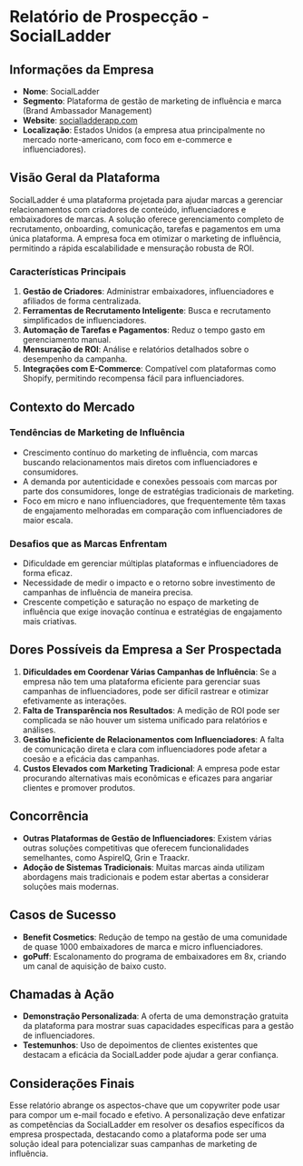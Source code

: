 # Relatório de Prospecção - SocialLadder

## Informações da Empresa
- **Nome**: SocialLadder
- **Segmento**: Plataforma de gestão de marketing de influência e marca (Brand Ambassador Management)
- **Website**: [socialladderapp.com](https://socialladderapp.com)
- **Localização**: Estados Unidos (a empresa atua principalmente no mercado norte-americano, com foco em e-commerce e influenciadores).

## Visão Geral da Plataforma
SocialLadder é uma plataforma projetada para ajudar marcas a gerenciar relacionamentos com criadores de conteúdo, influenciadores e embaixadores de marcas. A solução oferece gerenciamento completo de recrutamento, onboarding, comunicação, tarefas e pagamentos em uma única plataforma. A empresa foca em otimizar o marketing de influência, permitindo a rápida escalabilidade e mensuração robusta de ROI.

### Características Principais 
1. **Gestão de Criadores**: Administrar embaixadores, influenciadores e afiliados de forma centralizada.
2. **Ferramentas de Recrutamento Inteligente**: Busca e recrutamento simplificados de influenciadores.
3. **Automação de Tarefas e Pagamentos**: Reduz o tempo gasto em gerenciamento manual.
4. **Mensuração de ROI**: Análise e relatórios detalhados sobre o desempenho da campanha.
5. **Integrações com E-Commerce**: Compatível com plataformas como Shopify, permitindo recompensa fácil para influenciadores.

## Contexto do Mercado
### Tendências de Marketing de Influência
- Crescimento contínuo do marketing de influência, com marcas buscando relacionamentos mais diretos com influenciadores e consumidores.
- A demanda por autenticidade e conexões pessoais com marcas por parte dos consumidores, longe de estratégias tradicionais de marketing.
- Foco em micro e nano influenciadores, que frequentemente têm taxas de engajamento melhoradas em comparação com influenciadores de maior escala.

### Desafios que as Marcas Enfrentam
- Dificuldade em gerenciar múltiplas plataformas e influenciadores de forma eficaz.
- Necessidade de medir o impacto e o retorno sobre investimento de campanhas de influência de maneira precisa.
- Crescente competição e saturação no espaço de marketing de influência que exige inovação contínua e estratégias de engajamento mais criativas.

## Dores Possíveis da Empresa a Ser Prospectada
1. **Dificuldades em Coordenar Várias Campanhas de Influência**: Se a empresa não tem uma plataforma eficiente para gerenciar suas campanhas de influenciadores, pode ser difícil rastrear e otimizar efetivamente as interações.
2. **Falta de Transparência nos Resultados**: A medição de ROI pode ser complicada se não houver um sistema unificado para relatórios e análises.
3. **Gestão Ineficiente de Relacionamentos com Influenciadores**: A falta de comunicação direta e clara com influenciadores pode afetar a coesão e a eficácia das campanhas.
4. **Custos Elevados com Marketing Tradicional**: A empresa pode estar procurando alternativas mais econômicas e eficazes para angariar clientes e promover produtos.

## Concorrência 
- **Outras Plataformas de Gestão de Influenciadores**: Existem várias outras soluções competitivas que oferecem funcionalidades semelhantes, como AspireIQ, Grin e Traackr.
- **Adoção de Sistemas Tradicionais**: Muitas marcas ainda utilizam abordagens mais tradicionais e podem estar abertas a considerar soluções mais modernas.

## Casos de Sucesso
- **Benefit Cosmetics**: Redução de tempo na gestão de uma comunidade de quase 1000 embaixadores de marca e micro influenciadores.
- **goPuff**: Escalonamento do programa de embaixadores em 8x, criando um canal de aquisição de baixo custo.

## Chamadas à Ação
- **Demonstração Personalizada**: A oferta de uma demonstração gratuita da plataforma para mostrar suas capacidades específicas para a gestão de influenciadores.
- **Testemunhos**: Uso de depoimentos de clientes existentes que destacam a eficácia da SocialLadder pode ajudar a gerar confiança.

## Considerações Finais 
Esse relatório abrange os aspectos-chave que um copywriter pode usar para compor um e-mail focado e efetivo. A personalização deve enfatizar as competências da SocialLadder em resolver os desafios específicos da empresa prospectada, destacando como a plataforma pode ser uma solução ideal para potencializar suas campanhas de marketing de influência.